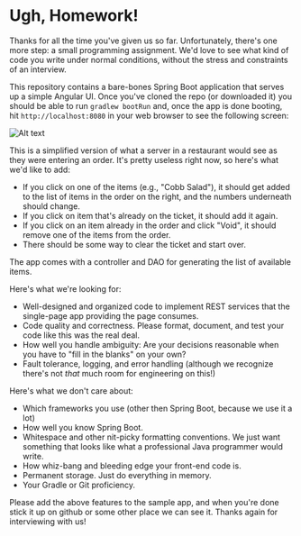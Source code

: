 # Ugh, Homework!

Thanks for all the time you've given us so far.  Unfortunately, there's one more
step: a small programming assignment.  We'd love to see what kind of code you 
write under normal conditions, without the stress and constraints of an 
interview.

This repository contains a bare-bones Spring Boot application that serves up 
a simple Angular UI.  Once you've cloned the repo (or downloaded it) you should
be able to run `gradlew bootRun` and, once the app is done booting, hit 
`http://localhost:8080` in your web browser to see the following screen:

![Alt text](https://s3.amazonaws.com/homework-public/homework+screen.png)

This is a simplified version of what a server in a restaurant would see as
they were entering an order.  It's pretty useless right now, so here's what
we'd like to add:

- If you click on one of the items (e.g., "Cobb Salad"), it should
get added to the list of items in the order on the right, and the numbers
underneath should change.
- If you click on item that's already on the ticket, it should add it again.
- If you click on an item already in the order and click "Void", it 
should remove one of the items from the order.
- There should be some way to clear the ticket and start over.

The app comes with a controller and DAO for generating the list of available
items.

Here's what we're looking for:

- Well-designed and organized code to implement REST services that the 
single-page app providing the page consumes.
- Code quality and correctness.  Please format, document, and test your code
like this was the real deal.
- How well you handle ambiguity: Are your decisions reasonable when you have
to "fill in the blanks" on your own?
- Fault tolerance, logging, and error handling (although we recognize there's not _that_ much room
for engineering on this!)

Here's what we don't care about:

- Which frameworks you use (other then Spring Boot, because we use it a lot)
- How well you know Spring Boot.
- Whitespace and other nit-picky formatting conventions.  We just want
something that looks like what a professional Java programmer would write.
- How whiz-bang and bleeding edge your front-end code is.
- Permanent storage.  Just do everything in memory.
- Your Gradle or Git proficiency.

Please add the above features to the sample app, and when you're done stick 
it up on github or some other place we can see it.  Thanks again for interviewing
with us!
